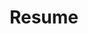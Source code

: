 ---
title: Resume
menu:
    main: 
        weight: 6
        params:
            icon: file-cv
comments: false
---